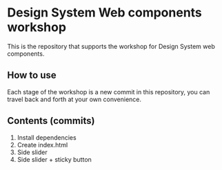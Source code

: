 # Design System Web components workshop

This is the repository that supports the workshop for Design System web components.

## How to use

Each stage of the workshop is a new commit in this repository, you can travel back and forth at your own convenience.

## Contents (commits)

1. Install dependencies
1. Create index.html
1. Side slider
1. Side slider + sticky button